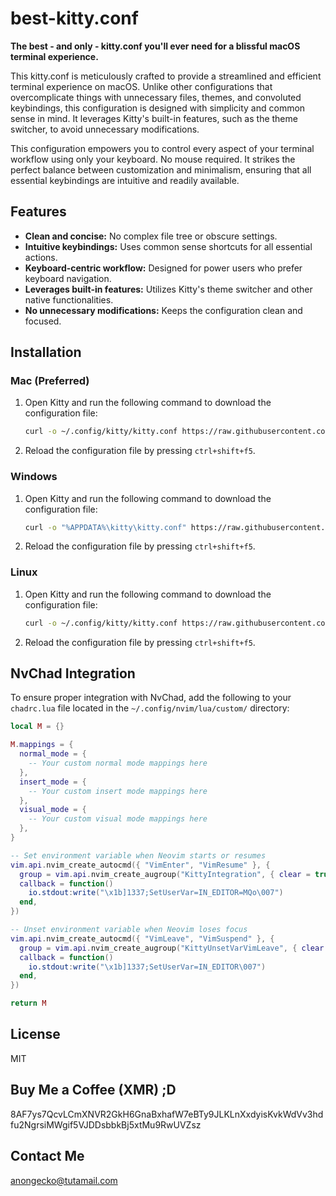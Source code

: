 # best-kitty.conf

**The best - and only - kitty.conf you'll ever need for a blissful macOS terminal experience.**

This kitty.conf is meticulously crafted to provide a streamlined and efficient terminal experience on macOS. Unlike other configurations that overcomplicate things with unnecessary files, themes, and convoluted keybindings, this configuration is designed with simplicity and common sense in mind. It leverages Kitty's built-in features, such as the theme switcher, to avoid unnecessary modifications.

This configuration empowers you to control every aspect of your terminal workflow using only your keyboard. No mouse required. It strikes the perfect balance between customization and minimalism, ensuring that all essential keybindings are intuitive and readily available.

## Features

- **Clean and concise:** No complex file tree or obscure settings.
- **Intuitive keybindings:** Uses common sense shortcuts for all essential actions.
- **Keyboard-centric workflow:** Designed for power users who prefer keyboard navigation.
- **Leverages built-in features:** Utilizes Kitty's theme switcher and other native functionalities.
- **No unnecessary modifications:** Keeps the configuration clean and focused.

## Installation

### Mac (Preferred)

1. Open Kitty and run the following command to download the configuration file:

   ```sh
   curl -o ~/.config/kitty/kitty.conf https://raw.githubusercontent.com/your-username/best-kitty.conf/main/kitty.conf
   ```

2. Reload the configuration file by pressing `ctrl+shift+f5`.

### Windows

1. Open Kitty and run the following command to download the configuration file:

   ```sh
   curl -o "%APPDATA%\kitty\kitty.conf" https://raw.githubusercontent.com/your-username/best-kitty.conf/main/kitty.conf
   ```

2. Reload the configuration file by pressing `ctrl+shift+f5`.

### Linux

1. Open Kitty and run the following command to download the configuration file:

   ```sh
   curl -o ~/.config/kitty/kitty.conf https://raw.githubusercontent.com/your-username/best-kitty.conf/main/kitty.conf
   ```

2. Reload the configuration file by pressing `ctrl+shift+f5`.

## NvChad Integration

To ensure proper integration with NvChad, add the following to your `chadrc.lua` file located in the `~/.config/nvim/lua/custom/` directory:

```lua
local M = {}

M.mappings = {
  normal_mode = {
    -- Your custom normal mode mappings here
  },
  insert_mode = {
    -- Your custom insert mode mappings here
  },
  visual_mode = {
    -- Your custom visual mode mappings here
  },
}

-- Set environment variable when Neovim starts or resumes
vim.api.nvim_create_autocmd({ "VimEnter", "VimResume" }, {
  group = vim.api.nvim_create_augroup("KittyIntegration", { clear = true }),
  callback = function()
    io.stdout:write("\x1b]1337;SetUserVar=IN_EDITOR=MQo\007")
  end,
})

-- Unset environment variable when Neovim loses focus
vim.api.nvim_create_autocmd({ "VimLeave", "VimSuspend" }, {
  group = vim.api.nvim_create_augroup("KittyUnsetVarVimLeave", { clear = true }),
  callback = function()
    io.stdout:write("\x1b]1337;SetUserVar=IN_EDITOR\007")
  end,
})

return M
```

## License

MIT

## Buy Me a Coffee (XMR) ;D

8AF7ys7QcvLCmXNVR2GkH6GnaBxhafW7eBTy9JLKLnXxdyisKvkWdVv3hdfu2NgrsiMWgif5VJDDsbbkBj5xtMu9RwUVZsz

## Contact Me

anongecko@tutamail.com
